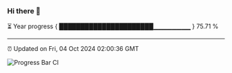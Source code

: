 ### Hi there 👋

⏳ Year progress { ██████████████████████▁▁▁▁▁▁▁▁ } 75.71 %

---

⏰ Updated on Fri, 04 Oct 2024 02:00:36 GMT

![Progress Bar CI](https://github.com/IshwaranRudhara/GIT-ACTION/workflows/Progress%20Bar%20CI/badge.svg)
